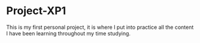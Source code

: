 # Project-XP1
 This is my first personal project, it is where I put into practice all the content I have been learning throughout my time studying.
